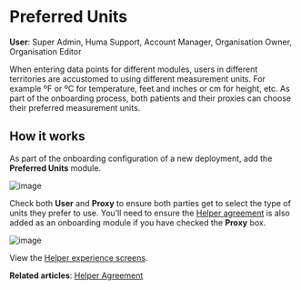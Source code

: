 # Preferred Units
**User**: Super Admin, Huma Support, Account Manager, Organisation Owner, Organisation Editor

When entering data points for different modules, users in different territories are accustomed to using different measurement units. For example ºF or ºC for temperature, feet and inches or cm for height, etc. As part of the onboarding process, both patients and their proxies can choose their preferred measurement units.
## How it works​
As part of the onboarding configuration of a new deployment, add the **Preferred Units** module.

![image](https://user-images.githubusercontent.com/110832367/183846743-895f8886-9e15-4b05-a9de-42d30b49eea0.png)

Check both **User** and **Proxy** to ensure both parties get to select the type of units they prefer to use. You’ll need to ensure the [Helper agreement](https://github.com/huma-engineering/huma-docs/blob/966f60a46f9fccc0726300743b03bd6a1786f81e/data-collection/AdminPortal/Managing%20Deployments/Configuring%20the%20user%20onboarding/Helper%20agreement.md) is also added as an onboarding module if you have checked the **Proxy** box.

![image](https://user-images.githubusercontent.com/110832367/183846818-7e2802b5-97d9-4e26-929b-073d71e18ffe.png)

View the [Helper experience screens](https://www.figma.com/file/6AJeEs7bfU6ITVhJRWJ7SQ/Huma1---App?node-id=3169%3A134023).

**Related articles**: [Helper Agreement](https://github.com/huma-engineering/huma-docs/blob/966f60a46f9fccc0726300743b03bd6a1786f81e/data-collection/AdminPortal/Managing%20Deployments/Configuring%20the%20user%20onboarding/Helper%20agreement.md) 
